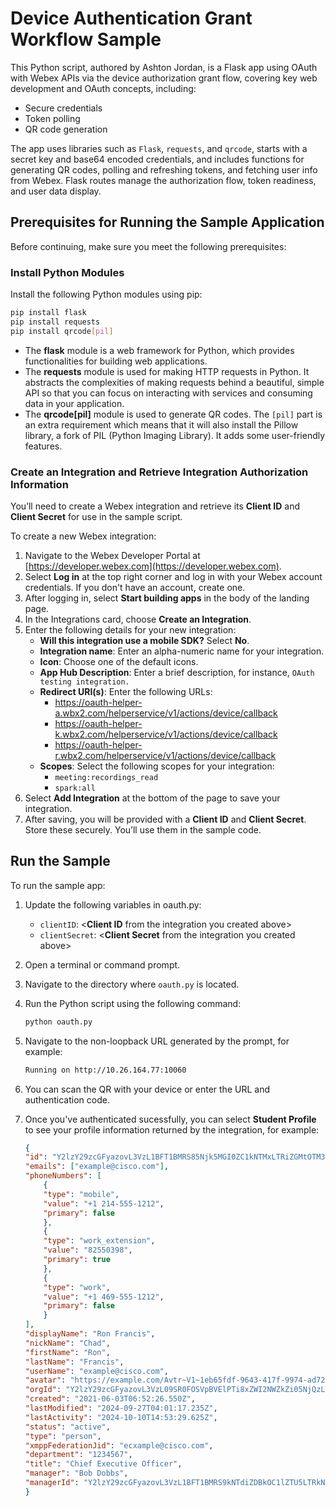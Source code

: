 # Device Authentication Grant Workflow Sample

This Python script, authored by Ashton Jordan, is a Flask app using OAuth with Webex APIs via the device authorization grant flow, covering key web development and OAuth concepts, including:

- Secure credentials
- Token polling
- QR code generation

The app uses libraries such as `Flask`, `requests`, and `qrcode`, starts with a secret key and base64 encoded credentials, and includes functions for generating QR codes, polling and refreshing tokens, and fetching user info from Webex. Flask routes manage the authorization flow, token readiness, and user data display.

## Prerequisites for Running the Sample Application

Before continuing, make sure you meet the following prerequisites:

### Install Python Modules

Install the following Python modules using pip:

```bash
pip install flask
pip install requests
pip install qrcode[pil]
```

- The **flask** module is a web framework for Python, which provides functionalities for building web applications.
- The **requests** module is used for making HTTP requests in Python. It abstracts the complexities of making requests behind a beautiful, simple API so that you can focus on interacting with services and consuming data in your application.
- The **qrcode[pil]** module is used to generate QR codes. The `[pil]` part is an extra requirement which means that it will also install the Pillow library, a fork of PIL (Python Imaging Library). It adds some user-friendly features.

### Create an Integration and Retrieve Integration Authorization Information

You’ll need to create a Webex integration and retrieve its **Client ID** and **Client Secret** for use in the sample script.

To create a new Webex integration:

1. Navigate to the Webex Developer Portal at [https://developer.webex.com](https://developer.webex.com).
1. Select **Log in** at the top right corner and log in with your Webex account credentials. If you don't have an account, create one.
1. After logging in, select **Start building apps** in the body of the landing page.
1. In the Integrations card, choose **Create an Integration**.
1. Enter the following details for your new integration:
    - **Will this integration use a mobile SDK?** Select **No**.
    - **Integration name**: Enter an alpha-numeric name for your integration.
    - **Icon**: Choose one of the default icons.
    - **App Hub Description**: Enter a brief description, for instance, `OAuth testing integration.`
    - **Redirect URI(s)**: Enter the following URLs:
        - <https://oauth-helper-a.wbx2.com/helperservice/v1/actions/device/callback>
        - <https://oauth-helper-k.wbx2.com/helperservice/v1/actions/device/callback>
        - <https://oauth-helper-r.wbx2.com/helperservice/v1/actions/device/callback>
    - **Scopes**: Select the following scopes for your integration:
        - `meeting:recordings_read`
        - `spark:all`
1. Select **Add Integration** at the bottom of the page to save your integration.
1. After saving, you will be provided with a **Client ID** and **Client Secret**. Store these securely. You’ll use them in the sample code.

## Run the Sample

To run the sample app:

1. Update the following variables in oauth.py:
    - `clientID`: <**Client ID** from the integration you created above>
    - `clientSecret`: <**Client Secret** from the integration you created above>
1. Open a terminal or command prompt.
1. Navigate to the directory where `oauth.py` is located.
1. Run the Python script using the following command:

    ```bash
    python oauth.py
    ```
1. Navigate to the non-loopback URL generated by the prompt, for example:

   ```bash
   Running on http://10.26.164.77:10060
   ```
1. You can scan the QR with your device or enter the URL and authentication code.
1. Once you've authenticated sucessfully, you can select **Student Profile** to see your profile information returned by the integration, for example:

    ```json
    {
    "id": "Y2lzY29zcGFyazovL3VzL1BFT1BMRS85Njk5MGI0ZC1kNTMxLTRiZGMtOTM3Yy1hMmM2ODNhYzgyYTE",
    "emails": ["example@cisco.com"],
    "phoneNumbers": [
        {
        "type": "mobile",
        "value": "+1 214-555-1212",
        "primary": false
        },
        {
        "type": "work_extension",
        "value": "82550398",
        "primary": true
        },
        {
        "type": "work",
        "value": "+1 469-555-1212",
        "primary": false
        }
    ],
    "displayName": "Ron Francis",
    "nickName": "Chad",
    "firstName": "Ron",
    "lastName": "Francis",
    "userName": "example@cisco.com",
    "avatar": "https://example.com/Avtr~V1~1eb65fdf-9643-417f-9974-ad72cae0e10f/V1~96990b4d-d531-4bdc-937c-a2c683ac82a1~097bae3d2bdd4a909683e6dc8316e61a~FOOBAR",
    "orgId": "Y2lzY29zcGFyazovL3VzL09SR0FOSVpBVElPTi8xZWI2NWZkZi05NjQzLTQxN2YtOTk3NC1hZDcyY2FlMGUxMGY",
    "created": "2021-06-03T06:52:26.550Z",
    "lastModified": "2024-09-27T04:01:17.235Z",
    "lastActivity": "2024-10-10T14:53:29.625Z",
    "status": "active",
    "type": "person",
    "xmppFederationJid": "ecxample@cisco.com",
    "department": "1234567",
    "title": "Chief Executive Officer",
    "manager": "Bob Dobbs",
    "managerId": "Y2lzY29zcGFyazovL3VzL1BFT1BMRS9kNTdiZDBkOC1lZTU5LTRkNTItYjFOOBARBAZzViYTExNDU5Zjc"
    }
    ```
